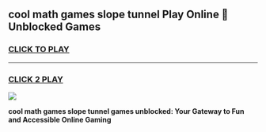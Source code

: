 
## cool math games slope tunnel Play Online 👋 Unblocked Games
<h3>
<a href="https://news.freeplayer.one?title=cool_math_games_slope_tunnel&ref=17CMG">CLICK TO PLAY</a></h3>
<hr>

<h3>
<a href="https://news.freeplayer.one?title=cool_math_games_slope_tunnel&ref=17CMG">CLICK 2 PLAY</a>
  
</h3>

<a href="https://news.freeplayer.one?title=cool_math_games_slope_tunnel&ref=17CMG/"><img src="https://clearcache.store/games.png"></a>


**cool math games slope tunnel games unblocked: Your Gateway to Fun and Accessible Online Gaming**
